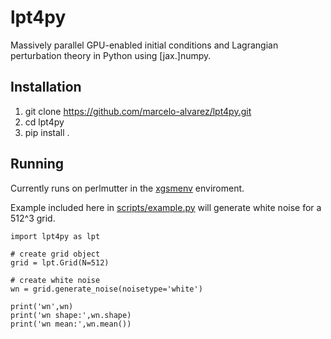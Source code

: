 # lpt4py
Massively parallel GPU-enabled initial conditions and Lagrangian perturbation theory in Python using [jax.]numpy.

## Installation
1. git clone https://github.com/marcelo-alvarez/lpt4py.git
2. cd lpt4py
3. pip install .

## Running
Currently runs on perlmutter in the [xgsmenv](https://github.com/marcelo-alvarez/xgsmenv) enviroment.

Example included here in [scripts/example.py](https://github.com/marcelo-alvarez/lpt4py/blob/master/scripts/example.py) will generate white noise for a 512^3 grid.

```
import lpt4py as lpt

# create grid object
grid = lpt.Grid(N=512)

# create white noise
wn = grid.generate_noise(noisetype='white')

print('wn',wn)
print('wn shape:',wn.shape)
print('wn mean:',wn.mean())
```

